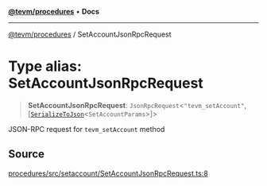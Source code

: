 [**@tevm/procedures**](../README.md) • **Docs**

***

[@tevm/procedures](../globals.md) / SetAccountJsonRpcRequest

# Type alias: SetAccountJsonRpcRequest

> **SetAccountJsonRpcRequest**: `JsonRpcRequest`\<`"tevm_setAccount"`, [[`SerializeToJson`](SerializeToJson.md)\<`SetAccountParams`\>]\>

JSON-RPC request for `tevm_setAccount` method

## Source

[procedures/src/setaccount/SetAccountJsonRpcRequest.ts:8](https://github.com/evmts/tevm-monorepo/blob/main/packages/procedures/src/setaccount/SetAccountJsonRpcRequest.ts#L8)
